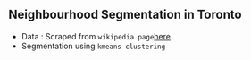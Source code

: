 Neighbourhood Segmentation in Toronto 
-----------------------------------------------

* Data : Scraped from `wikipedia page`[here](https://en.wikipedia.org/wiki/List_of_postal_codes_of_Canada:_M)
* Segmentation using `kmeans clustering`
